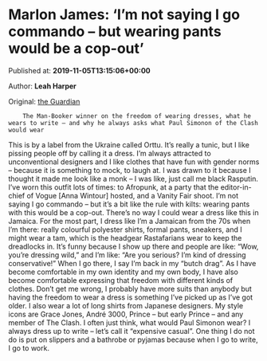 
# Marlon James: ‘I’m not saying I go commando – but wearing pants would be a cop-out’

Published at: **2019-11-05T13:15:06+00:00**

Author: **Leah Harper**

Original: [the Guardian](https://www.theguardian.com/fashion/2019/nov/05/marlon-james-im-not-saying-i-go-commando-but-wearing-pants-would-be-a-cop-out)


        The Man-Booker winner on the freedom of wearing dresses, what he wears to write – and why he always asks what Paul Simonon of the Clash would wear
      
This is by a label from the Ukraine called Orttu. It’s really a tunic, but I like pissing people off by calling it a dress. I’m always attracted to unconventional designers and I like clothes that have fun with gender norms – because it is something to mock, to laugh at. I was drawn to it because I thought it made me look like a monk – I was like, just call me black Rasputin.
I’ve worn this outfit lots of times: to Afropunk, at a party that the editor-in-chief of Vogue [Anna Wintour] hosted, and a Vanity Fair shoot. I’m not saying I go commando – but it’s a bit like the rule with kilts: wearing pants with this would be a cop-out.
There’s no way I could wear a dress like this in Jamaica. For the most part, I dress like I’m a Jamaican from the 70s when I’m there: really colourful polyester shirts, formal pants, sneakers, and I might wear a tam, which is the headgear Rastafarians wear to keep the dreadlocks in. It’s funny because I show up there and people are like: “Wow, you’re dressing wild,” and I’m like: “Are you serious? I’m kind of dressing conservative!” When I go there, I say I’m back in my “butch drag”.
As I have become comfortable in my own identity and my own body, I have also become comfortable expressing that freedom with different kinds of clothes. Don’t get me wrong, I probably have more suits than anybody but having the freedom to wear a dress is something I’ve picked up as I’ve got older. I also wear a lot of long shirts from Japanese designers.
My style icons are Grace Jones, André 3000, Prince – but early Prince – and any member of The Clash. I often just think, what would Paul Simonon wear? I always dress up to write – let’s call it “expensive casual”. One thing I do not do is put on slippers and a bathrobe or pyjamas because when I go to write, I go to work.
